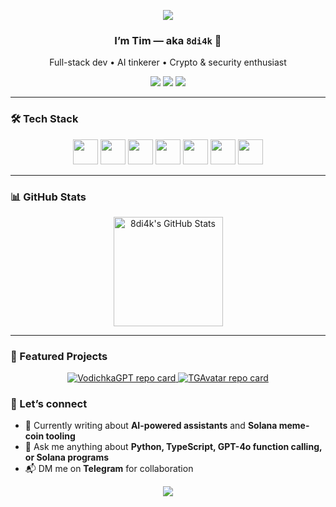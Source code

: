 <!-- 🌊────────────────────────── HEADER BANNER ────────────────────────── -->
<p align="center">
  <img src="https://capsule-render.vercel.app/api?type=waving&color=gradient&text=Hello!&height=100&section=header"/>
</p>

<h3 align="center">I’m Tim — aka <code>8di4k</code> 👋</h3>
<p align="center">
  Full-stack dev • AI tinkerer • Crypto&nbsp;&amp;&nbsp;security enthusiast
</p>

<p align="center">
  <a href="https://t.me/vdi4k"><img src="https://img.shields.io/badge/Telegram-0088CC?logo=telegram&logoColor=white" /></a>
  <a href="https://x.com/8di4k"><img src="https://img.shields.io/badge/X-000000?logo=x&logoColor=white" /></a>
  <a href="mailto:8di4k@pm.me"><img src="https://img.shields.io/badge/Email-D14836?logo=gmail&logoColor=white" /></a>
</p>

---

### 🛠 Tech Stack
<p align="center">
  <img src="https://cdn.jsdelivr.net/gh/devicons/devicon/icons/python/python-original.svg" height="40" />
  <img src="https://cdn.jsdelivr.net/gh/devicons/devicon/icons/javascript/javascript-original.svg" height="40" />
  <img src="https://cdn.jsdelivr.net/gh/devicons/devicon/icons/typescript/typescript-original.svg" height="40" />
  <img src="https://cdn.jsdelivr.net/gh/devicons/devicon/icons/react/react-original.svg" height="40" />
  <img src="https://cdn.jsdelivr.net/gh/devicons/devicon/icons/nextjs/nextjs-original.svg" height="40" />
  <img src="https://cdn.jsdelivr.net/gh/devicons/devicon/icons/mongodb/mongodb-original.svg" height="40" />
  <img src="https://cdn.jsdelivr.net/gh/devicons/devicon/icons/solidity/solidity-original.svg" height="40" />
</p>

---

### 📊 GitHub Stats
<p align="center">
  <a href="https://github.com/8di4k">
    <img
      alt="8di4k's GitHub Stats"
      height="175"
      src="https://github-readme-stats.vercel.app/api?username=8di4k&show_icons=true&theme=tokyonight&include_all_commits=true&count_private=true&hide_border=true&rank_icon=github"
    />
  </a>
</p>

---
### 🚀 Featured Projects
<p align="center">

  <!-- VodichkaGPT -->
  <a href="https://github.com/8di4k/VodichkaGPT">
    <img
      src="https://github-readme-stats.vercel.app/api/pin/?username=8di4k&repo=VodichkaGPT&theme=tokyonight"
      alt="VodichkaGPT repo card"
    />
  </a>

  <!-- TGAvatar -->
  <a href="https://github.com/8di4k/TGAvatar">
    <img
      src="https://github-readme-stats.vercel.app/api/pin/?username=8di4k&repo=TGAvatar&theme=tokyonigh"
      alt="TGAvatar repo card"
    />
  </a>

</p>


### 🤝 Let’s connect
- 📝 Currently writing about **AI-powered assistants** and **Solana meme-coin tooling**  
- 💬 Ask me anything about **Python, TypeScript, GPT-4o function calling, or Solana programs**  
- 📬 DM me on **Telegram** for collaboration

<!-- 🌊─────── FOOTER WAVE ─────── -->
<p align="center">
  <img src="https://capsule-render.vercel.app/api?type=waving&color=gradient&height=100&section=footer" />
</p>


